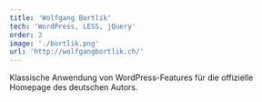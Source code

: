 ```yaml
---
title: 'Wolfgang Bortlik'
tech: 'WordPress, LESS, jQuery'
order: 2
image: './bortlik.png'
url: 'http://wolfgangbortlik.ch/'
---
```


Klassische Anwendung von WordPress-Features für die offizielle Homepage des deutschen Autors.
